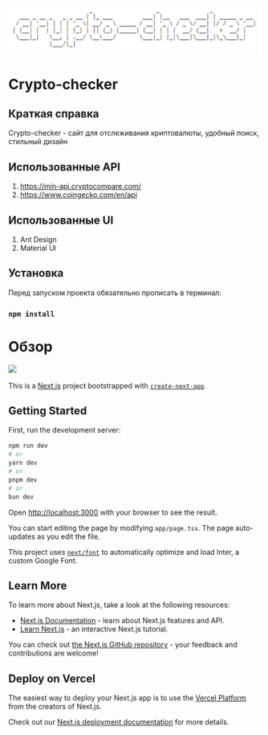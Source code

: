 ![logo](public/logo.png)

# Crypto-checker

## Краткая справка

Crypto-checker - сайт для отслеживания криптовалюты, удобный поиск, стильный дизайн

## Использованные API

1. https://min-api.cryptocompare.com/
2. https://www.coingecko.com/en/api

## Использованные UI

1. Ant Design
2. Material UI

## Установка

Перед запуском проекта обязательно прописать в терминал:

### `npm install`

# Обзор

<image src="public/git/page-main.png" height="auto" width="650">
  
This is a [Next.js](https://nextjs.org/) project bootstrapped with [`create-next-app`](https://github.com/vercel/next.js/tree/canary/packages/create-next-app).

## Getting Started

First, run the development server:

```bash
npm run dev
# or
yarn dev
# or
pnpm dev
# or
bun dev
```

Open [http://localhost:3000](http://localhost:3000) with your browser to see the result.

You can start editing the page by modifying `app/page.tsx`. The page auto-updates as you edit the file.

This project uses [`next/font`](https://nextjs.org/docs/basic-features/font-optimization) to automatically optimize and load Inter, a custom Google Font.

## Learn More

To learn more about Next.js, take a look at the following resources:

- [Next.js Documentation](https://nextjs.org/docs) - learn about Next.js features and API.
- [Learn Next.js](https://nextjs.org/learn) - an interactive Next.js tutorial.

You can check out [the Next.js GitHub repository](https://github.com/vercel/next.js/) - your feedback and contributions are welcome!

## Deploy on Vercel

The easiest way to deploy your Next.js app is to use the [Vercel Platform](https://vercel.com/new?utm_medium=default-template&filter=next.js&utm_source=create-next-app&utm_campaign=create-next-app-readme) from the creators of Next.js.

Check out our [Next.js deployment documentation](https://nextjs.org/docs/deployment) for more details.
